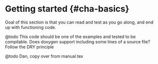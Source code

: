 Getting started {#cha-basics}
=================

Goal of this section is that you can read and test as you go along, and end up with functioning code.

@todo This code should be one of the examples and tested to be compilable. Does doxygen support including some lines of a source file? Follow the DRY principle

@todo Dan, copy over from manual.tex
